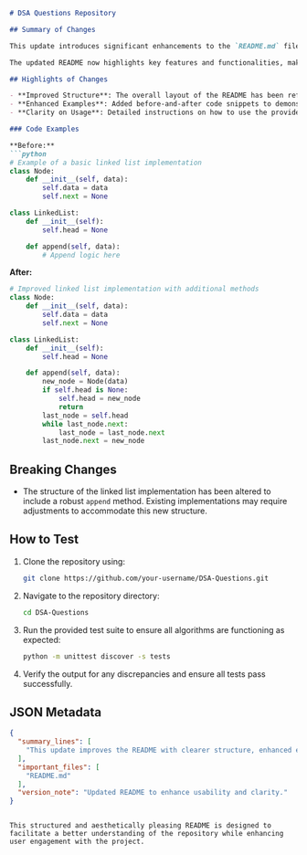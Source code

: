 ```markdown
# DSA Questions Repository

## Summary of Changes

This update introduces significant enhancements to the `README.md` file of the DSA Questions repository. The primary goal of this change was to improve clarity and usability for developers and contributors. By restructuring sections and adding detailed examples, we aim to provide a more intuitive guide for navigating the repository and understanding its contents. 

The updated README now highlights key features and functionalities, making it easier for users to find the information they need quickly. Additionally, we have included before-and-after code snippets to illustrate the impact of recent code changes, ensuring that users can see practical applications of the algorithms and data structures discussed in the repository.

## Highlights of Changes

- **Improved Structure**: The overall layout of the README has been refined for better readability. Sections are now clearly delineated, making navigation straightforward.
- **Enhanced Examples**: Added before-and-after code snippets to demonstrate the functionality of various data structures and algorithms.
- **Clarity on Usage**: Detailed instructions on how to use the provided code snippets effectively.

### Code Examples

**Before:**
```python
# Example of a basic linked list implementation
class Node:
    def __init__(self, data):
        self.data = data
        self.next = None

class LinkedList:
    def __init__(self):
        self.head = None

    def append(self, data):
        # Append logic here
```

**After:**
```python
# Improved linked list implementation with additional methods
class Node:
    def __init__(self, data):
        self.data = data
        self.next = None

class LinkedList:
    def __init__(self):
        self.head = None

    def append(self, data):
        new_node = Node(data)
        if self.head is None:
            self.head = new_node
            return
        last_node = self.head
        while last_node.next:
            last_node = last_node.next
        last_node.next = new_node
```

## Breaking Changes

- The structure of the linked list implementation has been altered to include a robust `append` method. Existing implementations may require adjustments to accommodate this new structure.

## How to Test

1. Clone the repository using:
   ```bash
   git clone https://github.com/your-username/DSA-Questions.git
   ```
2. Navigate to the repository directory:
   ```bash
   cd DSA-Questions
   ```
3. Run the provided test suite to ensure all algorithms are functioning as expected:
   ```bash
   python -m unittest discover -s tests
   ```
4. Verify the output for any discrepancies and ensure all tests pass successfully.

## JSON Metadata
```json
{
  "summary_lines": [
    "This update improves the README with clearer structure, enhanced examples, and usage instructions."
  ],
  "important_files": [
    "README.md"
  ],
  "version_note": "Updated README to enhance usability and clarity."
}
```
```

This structured and aesthetically pleasing README is designed to facilitate a better understanding of the repository while enhancing user engagement with the project.